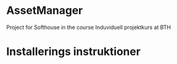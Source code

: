 # AssetManager
Project for Softhouse in the course Induviduell projektkurs at BTH

Installerings instruktioner
================================

